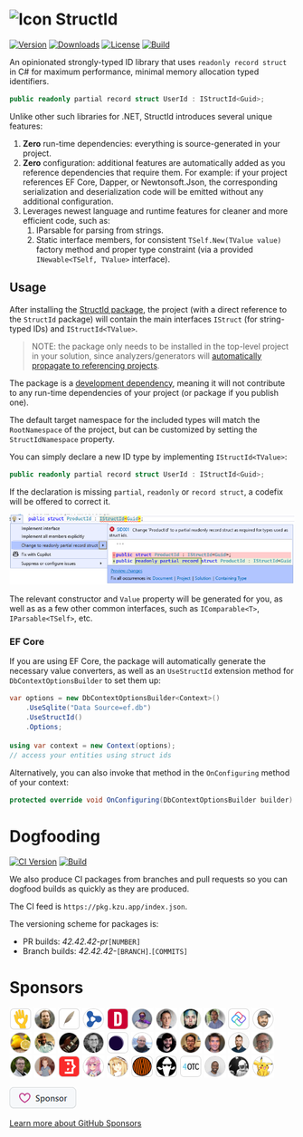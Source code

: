 ![Icon](img/icon-32.png) StructId
============

[![Version](https://img.shields.io/nuget/vpre/StructId.svg?color=royalblue)](https://www.nuget.org/packages/StructId)
[![Downloads](https://img.shields.io/nuget/dt/StructId.svg?color=green)](https://www.nuget.org/packages/StructId)
[![License](https://img.shields.io/github/license/devlooped/StructId.svg?color=blue)](https://github.com//devlooped/StructId/blob/main/license.txt)
[![Build](https://github.com/devlooped/StructId/workflows/build/badge.svg?branch=main)](https://github.com/devlooped/StructId/actions)

<!-- #content -->
An opinionated strongly-typed ID library that uses `readonly record struct` in C# for 
maximum performance, minimal memory allocation typed identifiers.

```csharp
public readonly partial record struct UserId : IStructId<Guid>;
```

Unlike other such libraries for .NET, StructId introduces several unique features:

1. **Zero** run-time dependencies: everything is source-generated in your project.
1. **Zero** configuration: additional features are automatically added as you reference 
   dependencies that require them. For example: if your project references EF Core, 
   Dapper, or Newtonsoft.Json, the corresponding serialization and deserialization 
   code will be emitted without any additional configuration.
1. Leverages newest language and runtime features for cleaner and more efficient code, 
   such as:
   1. IParsable<T> for parsing from strings.
   1. Static interface members, for consistent `TSelf.New(TValue value)` factory 
      method and proper type constraint (via a provided `INewable<TSelf, TValue>` interface).


## Usage

After installing the [StructId package](https://nuget.org/packages/StructId), the project 
(with a direct reference to the `StructId` package) will contain the main interfaces 
`IStruct` (for string-typed IDs) and `IStructId<TValue>`. 

> NOTE: the package only needs to be installed in the top-level project in your solution, 
> since analyzers/generators will [automatically propagate to referencing projects]((https://github.com/dotnet/sdk/issues/1212)).

The package is a [development dependency](https://github.com/NuGet/Home/wiki/DevelopmentDependency-support-for-PackageReference), 
meaning it will not contribute to any run-time dependencies of your project (or package if 
you publish one).

The default target namespace for the included types will match the `RootNamespace` of the 
project, but can be customized by setting the `StructIdNamespace` property.

You can simply declare a new ID type by implementing `IStructId<TValue>`:

```csharp
public readonly partial record struct UserId : IStructId<Guid>;
```

If the declaration is missing `partial`, `readonly` or `record struct`, a codefix will
be offered to correct it.

![codefix](https://raw.githubusercontent.com/devlooped/StructId/main/assets/img/record-codefix.png)

The relevant constructor and `Value` property will be generated for you, as well as 
as a few other common interfaces, such as `IComparable<T>`, `IParsable<TSelf>`, etc.

### EF Core

If you are using EF Core, the package will automatically generate the necessary value converters, 
as well as an `UseStructId` extension method for `DbContextOptionsBuilder` to set them up:

```csharp
var options = new DbContextOptionsBuilder<Context>()
    .UseSqlite("Data Source=ef.db")
    .UseStructId()
    .Options;

using var context = new Context(options);
// access your entities using struct ids
```

Alternatively, you can also invoke that method in the `OnConfiguring` method of your context:
```csharp
protected override void OnConfiguring(DbContextOptionsBuilder builder) => builder.UseStructId();
```

<!-- #content -->
<!-- #ci -->

# Dogfooding

[![CI Version](https://img.shields.io/endpoint?url=https://shields.kzu.app/vpre/StructId/main&label=nuget.ci&color=brightgreen)](https://pkg.kzu.app/index.json)
[![Build](https://github.com/devlooped/StructId/workflows/build/badge.svg?branch=main)](https://github.com/devlooped/StructId/actions)

We also produce CI packages from branches and pull requests so you can dogfood builds as quickly as they are produced. 

The CI feed is `https://pkg.kzu.app/index.json`. 

The versioning scheme for packages is:

- PR builds: *42.42.42-pr*`[NUMBER]`
- Branch builds: *42.42.42-*`[BRANCH]`.`[COMMITS]`

<!-- include https://github.com/devlooped/sponsors/raw/main/footer.md -->
# Sponsors 

<!-- sponsors.md -->
[![Clarius Org](https://raw.githubusercontent.com/devlooped/sponsors/main/.github/avatars/clarius.png "Clarius Org")](https://github.com/clarius)
[![Kirill Osenkov](https://raw.githubusercontent.com/devlooped/sponsors/main/.github/avatars/KirillOsenkov.png "Kirill Osenkov")](https://github.com/KirillOsenkov)
[![MFB Technologies, Inc.](https://raw.githubusercontent.com/devlooped/sponsors/main/.github/avatars/MFB-Technologies-Inc.png "MFB Technologies, Inc.")](https://github.com/MFB-Technologies-Inc)
[![Torutek](https://raw.githubusercontent.com/devlooped/sponsors/main/.github/avatars/torutek-gh.png "Torutek")](https://github.com/torutek-gh)
[![DRIVE.NET, Inc.](https://raw.githubusercontent.com/devlooped/sponsors/main/.github/avatars/drivenet.png "DRIVE.NET, Inc.")](https://github.com/drivenet)
[![Keith Pickford](https://raw.githubusercontent.com/devlooped/sponsors/main/.github/avatars/Keflon.png "Keith Pickford")](https://github.com/Keflon)
[![Thomas Bolon](https://raw.githubusercontent.com/devlooped/sponsors/main/.github/avatars/tbolon.png "Thomas Bolon")](https://github.com/tbolon)
[![Kori Francis](https://raw.githubusercontent.com/devlooped/sponsors/main/.github/avatars/kfrancis.png "Kori Francis")](https://github.com/kfrancis)
[![Toni Wenzel](https://raw.githubusercontent.com/devlooped/sponsors/main/.github/avatars/twenzel.png "Toni Wenzel")](https://github.com/twenzel)
[![Uno Platform](https://raw.githubusercontent.com/devlooped/sponsors/main/.github/avatars/unoplatform.png "Uno Platform")](https://github.com/unoplatform)
[![Dan Siegel](https://raw.githubusercontent.com/devlooped/sponsors/main/.github/avatars/dansiegel.png "Dan Siegel")](https://github.com/dansiegel)
[![Reuben Swartz](https://raw.githubusercontent.com/devlooped/sponsors/main/.github/avatars/rbnswartz.png "Reuben Swartz")](https://github.com/rbnswartz)
[![Jacob Foshee](https://raw.githubusercontent.com/devlooped/sponsors/main/.github/avatars/jfoshee.png "Jacob Foshee")](https://github.com/jfoshee)
[![](https://raw.githubusercontent.com/devlooped/sponsors/main/.github/avatars/Mrxx99.png "")](https://github.com/Mrxx99)
[![Eric Johnson](https://raw.githubusercontent.com/devlooped/sponsors/main/.github/avatars/eajhnsn1.png "Eric Johnson")](https://github.com/eajhnsn1)
[![Ix Technologies B.V.](https://raw.githubusercontent.com/devlooped/sponsors/main/.github/avatars/IxTechnologies.png "Ix Technologies B.V.")](https://github.com/IxTechnologies)
[![David JENNI](https://raw.githubusercontent.com/devlooped/sponsors/main/.github/avatars/davidjenni.png "David JENNI")](https://github.com/davidjenni)
[![Jonathan ](https://raw.githubusercontent.com/devlooped/sponsors/main/.github/avatars/Jonathan-Hickey.png "Jonathan ")](https://github.com/Jonathan-Hickey)
[![Charley Wu](https://raw.githubusercontent.com/devlooped/sponsors/main/.github/avatars/akunzai.png "Charley Wu")](https://github.com/akunzai)
[![Jakob Tikjøb Andersen](https://raw.githubusercontent.com/devlooped/sponsors/main/.github/avatars/jakobt.png "Jakob Tikjøb Andersen")](https://github.com/jakobt)
[![Tino Hager](https://raw.githubusercontent.com/devlooped/sponsors/main/.github/avatars/tinohager.png "Tino Hager")](https://github.com/tinohager)
[![Mark Seemann](https://raw.githubusercontent.com/devlooped/sponsors/main/.github/avatars/ploeh.png "Mark Seemann")](https://github.com/ploeh)
[![Ken Bonny](https://raw.githubusercontent.com/devlooped/sponsors/main/.github/avatars/KenBonny.png "Ken Bonny")](https://github.com/KenBonny)
[![Simon Cropp](https://raw.githubusercontent.com/devlooped/sponsors/main/.github/avatars/SimonCropp.png "Simon Cropp")](https://github.com/SimonCropp)
[![agileworks-eu](https://raw.githubusercontent.com/devlooped/sponsors/main/.github/avatars/agileworks-eu.png "agileworks-eu")](https://github.com/agileworks-eu)
[![sorahex](https://raw.githubusercontent.com/devlooped/sponsors/main/.github/avatars/sorahex.png "sorahex")](https://github.com/sorahex)
[![Zheyu Shen](https://raw.githubusercontent.com/devlooped/sponsors/main/.github/avatars/arsdragonfly.png "Zheyu Shen")](https://github.com/arsdragonfly)
[![Vezel](https://raw.githubusercontent.com/devlooped/sponsors/main/.github/avatars/vezel-dev.png "Vezel")](https://github.com/vezel-dev)
[![ChilliCream](https://raw.githubusercontent.com/devlooped/sponsors/main/.github/avatars/ChilliCream.png "ChilliCream")](https://github.com/ChilliCream)
[![4OTC](https://raw.githubusercontent.com/devlooped/sponsors/main/.github/avatars/4OTC.png "4OTC")](https://github.com/4OTC)
[![Vincent Limo](https://raw.githubusercontent.com/devlooped/sponsors/main/.github/avatars/v-limo.png "Vincent Limo")](https://github.com/v-limo)
[![Jordan S. Jones](https://raw.githubusercontent.com/devlooped/sponsors/main/.github/avatars/jordansjones.png "Jordan S. Jones")](https://github.com/jordansjones)
[![domischell](https://raw.githubusercontent.com/devlooped/sponsors/main/.github/avatars/DominicSchell.png "domischell")](https://github.com/DominicSchell)


<!-- sponsors.md -->

[![Sponsor this project](https://raw.githubusercontent.com/devlooped/sponsors/main/sponsor.png "Sponsor this project")](https://github.com/sponsors/devlooped)
&nbsp;

[Learn more about GitHub Sponsors](https://github.com/sponsors)

<!-- https://github.com/devlooped/sponsors/raw/main/footer.md -->
